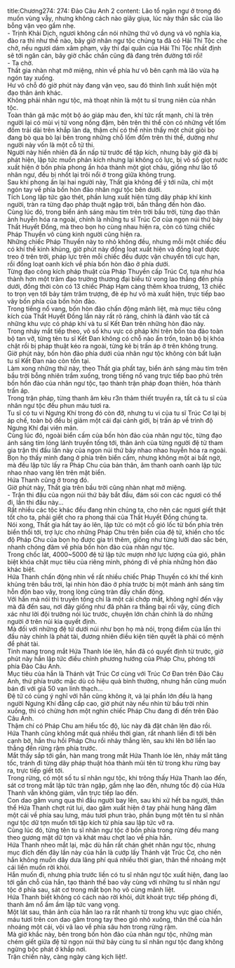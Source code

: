title:Chương274: 274: Đảo Câu Anh 2
content:
Lão tổ ngân ngư ở trong đó muốn vùng vẫy, nhưng không cách nào giãy giụa, lúc này thần sắc của lão bỗng vặn vẹo gầm nhẹ.<br>- Trịnh Khải Dịch, ngươi không cần nói những thứ vô dụng và vô nghĩa kia, đào ra thì như thế nào, bây giờ nhân ngư tộc chúng ta đã có Hải Thi Tộc che chở, nếu ngươi dám xâm phạm, vậy thì đại quân của Hải Thi Tộc nhất định sẽ tới ngăn cản, bây giờ chắc chắn cũng đã đang trên đường tới rồi!<br>- Ta chờ.<br>Thất gia nhàn nhạt mở miệng, nhìn về phía hư vô bên cạnh mà lão vừa hạ ngón tay xuống.<br>Hư vô chỗ đó giờ phút này đang vặn vẹo, sau đó thình lình xuất hiện một đạo thân ảnh khác.<br>Không phải nhân ngư tộc, mà thoạt nhìn là một tu sĩ trung niên của nhân tộc.<br>Toàn thân gã mặc một bộ áo giáp màu đen, khí tức rất mạnh, chỉ là trên người lại có mùi vị tử vong nồng đậm, bên trên thi thể còn có những vết lốm đốm trải dài trên khắp làn da, thậm chí có thể nhìn thấy một chút giòi bọ đang bò qua bò lại bên trong những chỗ lốm đốm trên thi thể, dường như người này vốn là một cỗ tử thi.<br>Người này hiển nhiên đã ẩn nấp từ trước để tập kích, nhưng bây giờ đã bị phát hiện, lập tức muốn phản kích nhưng lại không có lực, bị vô số giọt nước xuất hiện ở bốn phía phong ấn hóa thành một giọt châu, giống như lão tổ nhân ngư, đều bị nhốt lại trôi nổi ở trong giữa không trung.<br>Sau khi phong ấn lại hai người này, Thất gia không để ý tới nữa, chỉ một ngón tay về phía bốn hòn đảo nhân ngư tộc bên dưới.<br>Tích Long lập tức gào thét, phần lưng xuất hiện từng dãy pháp khí kinh người, tràn ra từng đạo pháp thuật ngập trời, bắn thẳng đến hòn đảo.<br>Cùng lúc đó, trong biển ánh sáng màu tím trên trời bầu trời, từng đạo thân ảnh huyễn hóa ra ngoài, chính là những tu sĩ Trúc Cơ của ngọn núi thứ bảy Thất Huyết Đồng, mà theo bọn họ cùng nhau hiện ra, còn có từng chiếc Pháp Thuyền vô cùng kinh người cũng hiện ra.<br>Những chiếc Pháp Thuyền này to nhỏ không đều, nhưng mỗi một chiếc đều có khí thế kinh khủng, giờ phút này đồng loạt xuất hiện và đồng loạt được treo ở trên trời, pháp lực trên mỗi chiếc đều được vận chuyển tới cực hạn, rồi đồng loạt oanh kích về phía bốn hòn đảo ở phía dưới.<br>Từng đạo công kích pháp thuật của Pháp Thuyền cấp Trúc Cơ, tựa như hóa thành hơn một trăm đạo trường thương đại biểu tử vong lao thẳng đến phía dưới, đồng thời còn có 13 chiếc Pháp Hạm càng thêm khoa trương, 13 chiếc to trọn vẹn tới bảy tám trăm trượng, đè ép hư vô mà xuất hiện, trực tiếp bao vây bốn phía của bốn hòn đảo.<br>Trong tiếng nổ vang, bốn hòn đảo chấn động mãnh liệt, mà mục tiêu công kích của Thất Huyết Đồng lần này rất rõ ràng, chính là đánh vào tất cả những khu vực có pháp khí và tu sĩ Kết Đan trên những hòn đảo này.<br>Trong nháy mắt tiếp theo, vô số khu vực có pháp khí trên bốn tòa đảo toàn bộ tan vỡ, từng tên tu sĩ Kết Đan không có chỗ nào ẩn trốn, toàn bộ bị khóa chặt rồi bị pháp thuật kéo ra ngoài, từng kẻ bị trấn áp ở trên không trung.<br>Giờ phút này, bốn hòn đảo phía dưới của nhân ngư tộc không còn bất luận tu sĩ Kết Đan nào còn tồn tại.<br>Làm xong những thứ này, theo Thất gia phất tay, biển ánh sáng màu tím trên bầu trời bỗng nhiên trầm xuống, trong tiếng nổ vang trực tiếp bao phủ trên bốn hồn đảo của nhân ngư tộc, tạo thành trận pháp đoạn thiên, hóa thành trấn áp.<br>Trong trận pháp, từng thanh âm kêu r3n thảm thiết truyền ra, tất cả tu sĩ của nhân ngư tộc đều phun máu tươi ra.<br>Tu sĩ có tu vi Ngưng Khí trong đó còn đỡ, nhưng tu vi của tu sĩ Trúc Cơ lại bị áp chế, toàn bộ đều bị giảm một cái đại cảnh giới, bị trấn áp về trình độ Ngưng Khí đại viên mãn.<br>Cùng lúc đó, ngoài biển cấm của bốn hòn đảo của nhân ngư tộc, từng đạo ánh sáng tím lóng lánh truyền tống tới, thân ảnh của từng người đệ tử tham gia trận thi đấu lần này của ngọn núi thứ bảy nhao nhao huyễn hóa ra ngoài.<br>Bọn họ thấy mình đang ở phía trên biển cấm, nhưng không một ai bất ngờ, mà đều lập tức lấy ra Pháp Chu của bản thân, âm thanh oanh oanh lập tức nhao nhao vang lên trên mặt biển.<br>Hứa Thanh cũng ở trong đó.<br>Giờ phút này, Thất gia trên bầu trời cũng nhàn nhạt mở miệng.<br>- Trận thi đấu của ngọn núi thứ bảy bắt đầu, đám sói con các ngươi có thể đi, lần thi đấu này...<br>Rất nhiều các tộc khác đều đang nhìn chúng ta, cho nên các ngươi giết thật tốt cho ta, phải giết cho ra phong thái của Thất Huyết Đồng chúng ta.<br>Nói xong, Thất gia hất tay áo lên, lập tức có một cỗ gió lốc từ bốn phía trên biển thổi tới, trợ lực cho những Pháp Chu trên biển của đệ tử, khiến cho tốc độ Pháp Chu của bọn họ được gia trì thêm, giống như từng lưỡi dao sắc bén, nhanh chóng đâm về phía bốn hòn đảo của nhân ngư tộc.<br>Trong chốc lát, 4000~5000 đệ tử lập tức mượn nhờ lực lượng của gió, phân biệt khóa chặt mục tiêu của riêng mình, phóng đi về phía những hòn đảo khác biệt.<br>Hứa Thanh chấn động nhìn về rất nhiều chiếc Pháp Thuyền có khí thế kinh khủng trên bầu trời, lại nhìn hòn đảo ở phía trước bị một mảnh ánh sáng tím hỗn độn bao vây, trong lòng cũng tràn đầy chấn động.<br>Với hắn mà nói thì truyền tống chỉ là một cái chớp mắt, không nghĩ đến vậy mà đã đến sau, nơi đây giống như đã phân ra thắng bại rồi vậy, cũng đích xác như lời đội trưởng nói lúc trước, chuyện lớn chân chính là do những người ở trên núi kia quyết định.<br>Mà đối với những đệ tử dưới núi như bọn họ mà nói, trọng điểm của lần thi đấu này chính là phát tài, đương nhiên điều kiện tiên quyết là phải có mệnh để phát tài.<br>Tinh mang trong mắt Hứa Thanh lóe lên, hắn đã có quyết định từ trước, giờ phút này hắn lập tức điều chỉnh phương hướng của Pháp Chu, phóng tới phía Đảo Câu Anh.<br>Mục tiêu của hắn là Thánh vật Trúc Cơ cùng với Trúc Cơ Đan trên Đảo Câu Anh, thứ phía trước mặc dù có hiệu quả bình thường, nhưng hắn cũng muốn bán đi với giá 50 vạn linh thạch...<br>Đệ tử có cùng ý nghĩ với hắn cũng không ít, vả lại phần lớn đều là hạng người Ngưng Khí đẳng cấp cao, giờ phút này nếu nhìn từ bầu trời nhìn xuống, thì có chừng hơn một nghìn chiếc Pháp Chu đang đi đến trên Đảo Câu Anh.<br>Thậm chí có Pháp Chu am hiểu tốc độ, lúc này đã đặt chân lên đảo rồi.<br>Hứa Thanh cũng không mất quá nhiều thời gian, rất nhanh liền đi tới bên cạnh bờ, hắn thu hồi Pháp Chu rồi nhảy thẳng lên, sau khi lên bờ liền lao thẳng đến rừng rậm phía trước.<br>Mắt thấy sắp tới gần, hàn mang trong mắt Hứa Thanh lóe lên, nháy mắt tăng tốc, tránh đi từng dãy pháp thuật hóa thành mũi tên từ trong khu rừng bay ra, trực tiếp giết tới.<br>Trong rừng, có một số tu sĩ nhân ngư tộc, khi trông thấy Hứa Thanh lao đến, sát cơ trong mắt lập tức tràn ngập, gầm nhẹ lao đến, nhưng tốc độ của Hứa Thanh vẫn không giảm, vẫn trực tiếp lao đến.<br>Con dao găm vung qua thì đầu người bay lên, sau khi xử hết ba người, thân thể Hứa Thanh chợt rút lui, dao găm xuất hiện ở tay phải hung hăng đâm một cái về phía sau lưng, máu tươi phun trào, phần bụng một tên tu sĩ nhân ngư tộc dữ tợn muốn tới tập kích từ phía sau lập tức vỡ ra.<br>Cùng lúc đó, từng tên tu sĩ nhân ngư tộc ở bốn phía trong rừng đều mang theo gương mặt dữ tợn và khát máu chợt lao về phía hắn.<br>Hứa Thanh nheo mắt lại, mặc dù hắn rất chán ghét nhân ngư tộc, nhưng mục đích đến đây lần này của hắn là cướp lấy Thánh vật Trúc Cơ, cho nên hắn không muốn dây dưa lãng phí quá nhiều thời gian, thân thể nhoáng một cái liền muốn rời khỏi.<br>Hắn muốn đi, nhưng phía trước liền có tu sĩ nhân ngư tộc xuất hiện, đang lao tới gần chỗ của hắn, tạo thành thế bao vây cùng với những tu sĩ nhân ngư tộc ở phía sau, sát cơ trong mắt bọn họ vô cùng mãnh liệt.<br>Hứa Thanh biết không có cách nào rời khỏi, dứt khoát trực tiếp phóng đi, thanh âm nổ ầm ầm lập tức vang vọng.<br>Một lát sau, thân ảnh của hắn lao ra rất nhanh từ trong khu vực giao chiến, máu tươi trên con dao găm trong tay theo gió nhỏ xuống, thân thể của hắn nhoáng một cái, vội vã lao về phía sâu hơn trong rừng rậm.<br>Mà giờ khắc này, bên trong bốn hòn đảo của nhân ngư tộc, những màn chém giết giữa đệ tử ngọn núi thứ bảy cùng tu sĩ nhân ngư tộc đang không ngừng bộc phát ở khắp nơi.<br>Trận chiến này, càng ngày càng kịch liệt!.<br>